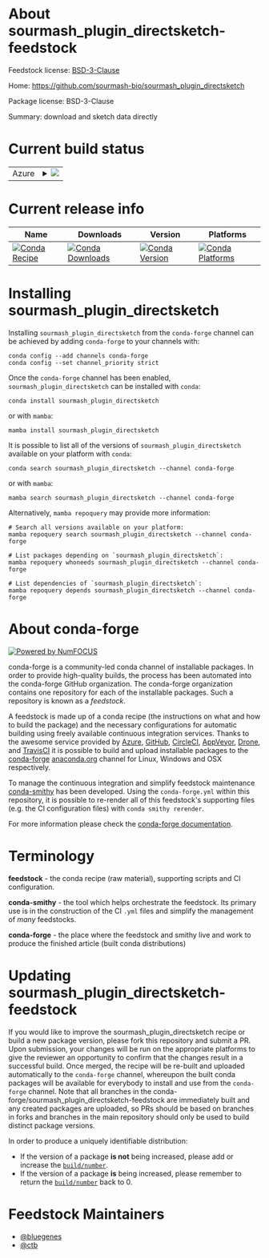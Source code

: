 About sourmash_plugin_directsketch-feedstock
============================================

Feedstock license: [BSD-3-Clause](https://github.com/conda-forge/sourmash_plugin_directsketch-feedstock/blob/main/LICENSE.txt)

Home: https://github.com/sourmash-bio/sourmash_plugin_directsketch

Package license: BSD-3-Clause

Summary: download and sketch data directly

Current build status
====================


<table>
    
  <tr>
    <td>Azure</td>
    <td>
      <details>
        <summary>
          <a href="https://dev.azure.com/conda-forge/feedstock-builds/_build/latest?definitionId=22531&branchName=main">
            <img src="https://dev.azure.com/conda-forge/feedstock-builds/_apis/build/status/sourmash_plugin_directsketch-feedstock?branchName=main">
          </a>
        </summary>
        <table>
          <thead><tr><th>Variant</th><th>Status</th></tr></thead>
          <tbody><tr>
              <td>linux_64_python3.10.____cpython</td>
              <td>
                <a href="https://dev.azure.com/conda-forge/feedstock-builds/_build/latest?definitionId=22531&branchName=main">
                  <img src="https://dev.azure.com/conda-forge/feedstock-builds/_apis/build/status/sourmash_plugin_directsketch-feedstock?branchName=main&jobName=linux&configuration=linux%20linux_64_python3.10.____cpython" alt="variant">
                </a>
              </td>
            </tr><tr>
              <td>linux_64_python3.11.____cpython</td>
              <td>
                <a href="https://dev.azure.com/conda-forge/feedstock-builds/_build/latest?definitionId=22531&branchName=main">
                  <img src="https://dev.azure.com/conda-forge/feedstock-builds/_apis/build/status/sourmash_plugin_directsketch-feedstock?branchName=main&jobName=linux&configuration=linux%20linux_64_python3.11.____cpython" alt="variant">
                </a>
              </td>
            </tr><tr>
              <td>linux_64_python3.12.____cpython</td>
              <td>
                <a href="https://dev.azure.com/conda-forge/feedstock-builds/_build/latest?definitionId=22531&branchName=main">
                  <img src="https://dev.azure.com/conda-forge/feedstock-builds/_apis/build/status/sourmash_plugin_directsketch-feedstock?branchName=main&jobName=linux&configuration=linux%20linux_64_python3.12.____cpython" alt="variant">
                </a>
              </td>
            </tr><tr>
              <td>linux_64_python3.13.____cp313</td>
              <td>
                <a href="https://dev.azure.com/conda-forge/feedstock-builds/_build/latest?definitionId=22531&branchName=main">
                  <img src="https://dev.azure.com/conda-forge/feedstock-builds/_apis/build/status/sourmash_plugin_directsketch-feedstock?branchName=main&jobName=linux&configuration=linux%20linux_64_python3.13.____cp313" alt="variant">
                </a>
              </td>
            </tr><tr>
              <td>linux_aarch64_python3.10.____cpython</td>
              <td>
                <a href="https://dev.azure.com/conda-forge/feedstock-builds/_build/latest?definitionId=22531&branchName=main">
                  <img src="https://dev.azure.com/conda-forge/feedstock-builds/_apis/build/status/sourmash_plugin_directsketch-feedstock?branchName=main&jobName=linux&configuration=linux%20linux_aarch64_python3.10.____cpython" alt="variant">
                </a>
              </td>
            </tr><tr>
              <td>linux_aarch64_python3.11.____cpython</td>
              <td>
                <a href="https://dev.azure.com/conda-forge/feedstock-builds/_build/latest?definitionId=22531&branchName=main">
                  <img src="https://dev.azure.com/conda-forge/feedstock-builds/_apis/build/status/sourmash_plugin_directsketch-feedstock?branchName=main&jobName=linux&configuration=linux%20linux_aarch64_python3.11.____cpython" alt="variant">
                </a>
              </td>
            </tr><tr>
              <td>linux_aarch64_python3.12.____cpython</td>
              <td>
                <a href="https://dev.azure.com/conda-forge/feedstock-builds/_build/latest?definitionId=22531&branchName=main">
                  <img src="https://dev.azure.com/conda-forge/feedstock-builds/_apis/build/status/sourmash_plugin_directsketch-feedstock?branchName=main&jobName=linux&configuration=linux%20linux_aarch64_python3.12.____cpython" alt="variant">
                </a>
              </td>
            </tr><tr>
              <td>linux_aarch64_python3.13.____cp313</td>
              <td>
                <a href="https://dev.azure.com/conda-forge/feedstock-builds/_build/latest?definitionId=22531&branchName=main">
                  <img src="https://dev.azure.com/conda-forge/feedstock-builds/_apis/build/status/sourmash_plugin_directsketch-feedstock?branchName=main&jobName=linux&configuration=linux%20linux_aarch64_python3.13.____cp313" alt="variant">
                </a>
              </td>
            </tr><tr>
              <td>osx_64_python3.10.____cpython</td>
              <td>
                <a href="https://dev.azure.com/conda-forge/feedstock-builds/_build/latest?definitionId=22531&branchName=main">
                  <img src="https://dev.azure.com/conda-forge/feedstock-builds/_apis/build/status/sourmash_plugin_directsketch-feedstock?branchName=main&jobName=osx&configuration=osx%20osx_64_python3.10.____cpython" alt="variant">
                </a>
              </td>
            </tr><tr>
              <td>osx_64_python3.11.____cpython</td>
              <td>
                <a href="https://dev.azure.com/conda-forge/feedstock-builds/_build/latest?definitionId=22531&branchName=main">
                  <img src="https://dev.azure.com/conda-forge/feedstock-builds/_apis/build/status/sourmash_plugin_directsketch-feedstock?branchName=main&jobName=osx&configuration=osx%20osx_64_python3.11.____cpython" alt="variant">
                </a>
              </td>
            </tr><tr>
              <td>osx_64_python3.12.____cpython</td>
              <td>
                <a href="https://dev.azure.com/conda-forge/feedstock-builds/_build/latest?definitionId=22531&branchName=main">
                  <img src="https://dev.azure.com/conda-forge/feedstock-builds/_apis/build/status/sourmash_plugin_directsketch-feedstock?branchName=main&jobName=osx&configuration=osx%20osx_64_python3.12.____cpython" alt="variant">
                </a>
              </td>
            </tr><tr>
              <td>osx_64_python3.13.____cp313</td>
              <td>
                <a href="https://dev.azure.com/conda-forge/feedstock-builds/_build/latest?definitionId=22531&branchName=main">
                  <img src="https://dev.azure.com/conda-forge/feedstock-builds/_apis/build/status/sourmash_plugin_directsketch-feedstock?branchName=main&jobName=osx&configuration=osx%20osx_64_python3.13.____cp313" alt="variant">
                </a>
              </td>
            </tr><tr>
              <td>osx_arm64_python3.10.____cpython</td>
              <td>
                <a href="https://dev.azure.com/conda-forge/feedstock-builds/_build/latest?definitionId=22531&branchName=main">
                  <img src="https://dev.azure.com/conda-forge/feedstock-builds/_apis/build/status/sourmash_plugin_directsketch-feedstock?branchName=main&jobName=osx&configuration=osx%20osx_arm64_python3.10.____cpython" alt="variant">
                </a>
              </td>
            </tr><tr>
              <td>osx_arm64_python3.11.____cpython</td>
              <td>
                <a href="https://dev.azure.com/conda-forge/feedstock-builds/_build/latest?definitionId=22531&branchName=main">
                  <img src="https://dev.azure.com/conda-forge/feedstock-builds/_apis/build/status/sourmash_plugin_directsketch-feedstock?branchName=main&jobName=osx&configuration=osx%20osx_arm64_python3.11.____cpython" alt="variant">
                </a>
              </td>
            </tr><tr>
              <td>osx_arm64_python3.12.____cpython</td>
              <td>
                <a href="https://dev.azure.com/conda-forge/feedstock-builds/_build/latest?definitionId=22531&branchName=main">
                  <img src="https://dev.azure.com/conda-forge/feedstock-builds/_apis/build/status/sourmash_plugin_directsketch-feedstock?branchName=main&jobName=osx&configuration=osx%20osx_arm64_python3.12.____cpython" alt="variant">
                </a>
              </td>
            </tr><tr>
              <td>osx_arm64_python3.13.____cp313</td>
              <td>
                <a href="https://dev.azure.com/conda-forge/feedstock-builds/_build/latest?definitionId=22531&branchName=main">
                  <img src="https://dev.azure.com/conda-forge/feedstock-builds/_apis/build/status/sourmash_plugin_directsketch-feedstock?branchName=main&jobName=osx&configuration=osx%20osx_arm64_python3.13.____cp313" alt="variant">
                </a>
              </td>
            </tr>
          </tbody>
        </table>
      </details>
    </td>
  </tr>
</table>

Current release info
====================

| Name | Downloads | Version | Platforms |
| --- | --- | --- | --- |
| [![Conda Recipe](https://img.shields.io/badge/recipe-sourmash__plugin__directsketch-green.svg)](https://anaconda.org/conda-forge/sourmash_plugin_directsketch) | [![Conda Downloads](https://img.shields.io/conda/dn/conda-forge/sourmash_plugin_directsketch.svg)](https://anaconda.org/conda-forge/sourmash_plugin_directsketch) | [![Conda Version](https://img.shields.io/conda/vn/conda-forge/sourmash_plugin_directsketch.svg)](https://anaconda.org/conda-forge/sourmash_plugin_directsketch) | [![Conda Platforms](https://img.shields.io/conda/pn/conda-forge/sourmash_plugin_directsketch.svg)](https://anaconda.org/conda-forge/sourmash_plugin_directsketch) |

Installing sourmash_plugin_directsketch
=======================================

Installing `sourmash_plugin_directsketch` from the `conda-forge` channel can be achieved by adding `conda-forge` to your channels with:

```
conda config --add channels conda-forge
conda config --set channel_priority strict
```

Once the `conda-forge` channel has been enabled, `sourmash_plugin_directsketch` can be installed with `conda`:

```
conda install sourmash_plugin_directsketch
```

or with `mamba`:

```
mamba install sourmash_plugin_directsketch
```

It is possible to list all of the versions of `sourmash_plugin_directsketch` available on your platform with `conda`:

```
conda search sourmash_plugin_directsketch --channel conda-forge
```

or with `mamba`:

```
mamba search sourmash_plugin_directsketch --channel conda-forge
```

Alternatively, `mamba repoquery` may provide more information:

```
# Search all versions available on your platform:
mamba repoquery search sourmash_plugin_directsketch --channel conda-forge

# List packages depending on `sourmash_plugin_directsketch`:
mamba repoquery whoneeds sourmash_plugin_directsketch --channel conda-forge

# List dependencies of `sourmash_plugin_directsketch`:
mamba repoquery depends sourmash_plugin_directsketch --channel conda-forge
```


About conda-forge
=================

[![Powered by
NumFOCUS](https://img.shields.io/badge/powered%20by-NumFOCUS-orange.svg?style=flat&colorA=E1523D&colorB=007D8A)](https://numfocus.org)

conda-forge is a community-led conda channel of installable packages.
In order to provide high-quality builds, the process has been automated into the
conda-forge GitHub organization. The conda-forge organization contains one repository
for each of the installable packages. Such a repository is known as a *feedstock*.

A feedstock is made up of a conda recipe (the instructions on what and how to build
the package) and the necessary configurations for automatic building using freely
available continuous integration services. Thanks to the awesome service provided by
[Azure](https://azure.microsoft.com/en-us/services/devops/), [GitHub](https://github.com/),
[CircleCI](https://circleci.com/), [AppVeyor](https://www.appveyor.com/),
[Drone](https://cloud.drone.io/welcome), and [TravisCI](https://travis-ci.com/)
it is possible to build and upload installable packages to the
[conda-forge](https://anaconda.org/conda-forge) [anaconda.org](https://anaconda.org/)
channel for Linux, Windows and OSX respectively.

To manage the continuous integration and simplify feedstock maintenance
[conda-smithy](https://github.com/conda-forge/conda-smithy) has been developed.
Using the ``conda-forge.yml`` within this repository, it is possible to re-render all of
this feedstock's supporting files (e.g. the CI configuration files) with ``conda smithy rerender``.

For more information please check the [conda-forge documentation](https://conda-forge.org/docs/).

Terminology
===========

**feedstock** - the conda recipe (raw material), supporting scripts and CI configuration.

**conda-smithy** - the tool which helps orchestrate the feedstock.
                   Its primary use is in the construction of the CI ``.yml`` files
                   and simplify the management of *many* feedstocks.

**conda-forge** - the place where the feedstock and smithy live and work to
                  produce the finished article (built conda distributions)


Updating sourmash_plugin_directsketch-feedstock
===============================================

If you would like to improve the sourmash_plugin_directsketch recipe or build a new
package version, please fork this repository and submit a PR. Upon submission,
your changes will be run on the appropriate platforms to give the reviewer an
opportunity to confirm that the changes result in a successful build. Once
merged, the recipe will be re-built and uploaded automatically to the
`conda-forge` channel, whereupon the built conda packages will be available for
everybody to install and use from the `conda-forge` channel.
Note that all branches in the conda-forge/sourmash_plugin_directsketch-feedstock are
immediately built and any created packages are uploaded, so PRs should be based
on branches in forks and branches in the main repository should only be used to
build distinct package versions.

In order to produce a uniquely identifiable distribution:
 * If the version of a package **is not** being increased, please add or increase
   the [``build/number``](https://docs.conda.io/projects/conda-build/en/latest/resources/define-metadata.html#build-number-and-string).
 * If the version of a package **is** being increased, please remember to return
   the [``build/number``](https://docs.conda.io/projects/conda-build/en/latest/resources/define-metadata.html#build-number-and-string)
   back to 0.

Feedstock Maintainers
=====================

* [@bluegenes](https://github.com/bluegenes/)
* [@ctb](https://github.com/ctb/)


